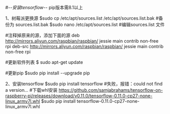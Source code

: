 #-*-安装tensorflow-*-
pip版本需8.1以上

1、树莓派更换源
$sudo cp /etc/apt/sources.list /etc/apt/sources.list.bak #备份为 sources.list.bak
$sudo nano /etc/apt/sources.list      #编辑sources.list  文件

#注释掉原来的源，添加下面的源
deb http://mirrors.aliyun.com/raspbian/raspbian/ jessie main contrib non-free rpi
deb-src http://mirrors.aliyun.com/raspbian/raspbian/ jessie main contrib non-free rpi 

#更新软件列表
$ sudo apt-get update

#更新pip
$sudo pip install --upgrade pip

2、安装tensorflow
$sudo pip install tensorflow  #失败，报错：could not find a version...
#下载whl安装
https://github.com/samjabrahams/tensorflow-on-raspberry-pi/releases/download/v0.11.0/tensorflow-0.11.0-cp27-none-linux_armv7l.whl
$sudo pip install tensorflow-0.11.0-cp27-none-linux_armv7l.whl
